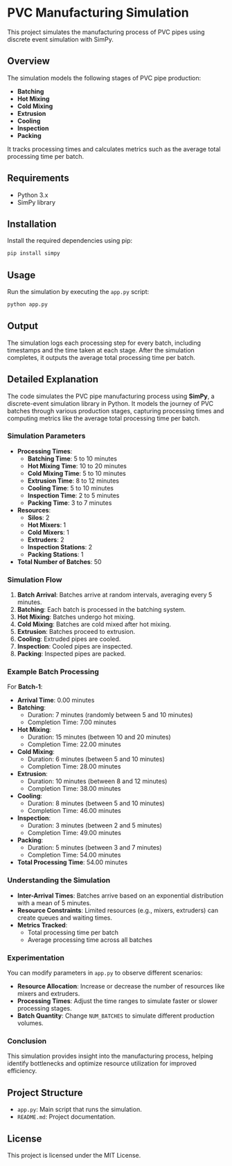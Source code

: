 # PVC Manufacturing Simulation

This project simulates the manufacturing process of PVC pipes using discrete event simulation with SimPy.

## Overview

The simulation models the following stages of PVC pipe production:

- **Batching**
- **Hot Mixing**
- **Cold Mixing**
- **Extrusion**
- **Cooling**
- **Inspection**
- **Packing**

It tracks processing times and calculates metrics such as the average total processing time per batch.

## Requirements

- Python 3.x
- SimPy library

## Installation

Install the required dependencies using pip:

```bash
pip install simpy
```

## Usage

Run the simulation by executing the `app.py` script:

```bash
python app.py
```

## Output

The simulation logs each processing step for every batch, including timestamps and the time taken at each stage. After the simulation completes, it outputs the average total processing time per batch.

## Detailed Explanation

The code simulates the PVC pipe manufacturing process using **SimPy**, a discrete-event simulation library in Python. It models the journey of PVC batches through various production stages, capturing processing times and computing metrics like the average total processing time per batch.

### Simulation Parameters

- **Processing Times**:
  - **Batching Time**: 5 to 10 minutes
  - **Hot Mixing Time**: 10 to 20 minutes
  - **Cold Mixing Time**: 5 to 10 minutes
  - **Extrusion Time**: 8 to 12 minutes
  - **Cooling Time**: 5 to 10 minutes
  - **Inspection Time**: 2 to 5 minutes
  - **Packing Time**: 3 to 7 minutes
- **Resources**:
  - **Silos**: 2
  - **Hot Mixers**: 1
  - **Cold Mixers**: 1
  - **Extruders**: 2
  - **Inspection Stations**: 2
  - **Packing Stations**: 1
- **Total Number of Batches**: 50

### Simulation Flow

1. **Batch Arrival**: Batches arrive at random intervals, averaging every 5 minutes.
2. **Batching**: Each batch is processed in the batching system.
3. **Hot Mixing**: Batches undergo hot mixing.
4. **Cold Mixing**: Batches are cold mixed after hot mixing.
5. **Extrusion**: Batches proceed to extrusion.
6. **Cooling**: Extruded pipes are cooled.
7. **Inspection**: Cooled pipes are inspected.
8. **Packing**: Inspected pipes are packed.

### Example Batch Processing

For **Batch-1**:

- **Arrival Time**: 0.00 minutes
- **Batching**:
  - Duration: 7 minutes (randomly between 5 and 10 minutes)
  - Completion Time: 7.00 minutes
- **Hot Mixing**:
  - Duration: 15 minutes (between 10 and 20 minutes)
  - Completion Time: 22.00 minutes
- **Cold Mixing**:
  - Duration: 6 minutes (between 5 and 10 minutes)
  - Completion Time: 28.00 minutes
- **Extrusion**:
  - Duration: 10 minutes (between 8 and 12 minutes)
  - Completion Time: 38.00 minutes
- **Cooling**:
  - Duration: 8 minutes (between 5 and 10 minutes)
  - Completion Time: 46.00 minutes
- **Inspection**:
  - Duration: 3 minutes (between 2 and 5 minutes)
  - Completion Time: 49.00 minutes
- **Packing**:
  - Duration: 5 minutes (between 3 and 7 minutes)
  - Completion Time: 54.00 minutes
- **Total Processing Time**: 54.00 minutes

### Understanding the Simulation

- **Inter-Arrival Times**: Batches arrive based on an exponential distribution with a mean of 5 minutes.
- **Resource Constraints**: Limited resources (e.g., mixers, extruders) can create queues and waiting times.
- **Metrics Tracked**:
  - Total processing time per batch
  - Average processing time across all batches

### Experimentation

You can modify parameters in `app.py` to observe different scenarios:

- **Resource Allocation**: Increase or decrease the number of resources like mixers and extruders.
- **Processing Times**: Adjust the time ranges to simulate faster or slower processing stages.
- **Batch Quantity**: Change `NUM_BATCHES` to simulate different production volumes.

### Conclusion

This simulation provides insight into the manufacturing process, helping identify bottlenecks and optimize resource utilization for improved efficiency.

## Project Structure

- `app.py`: Main script that runs the simulation.
- `README.md`: Project documentation.

## License

This project is licensed under the MIT License.